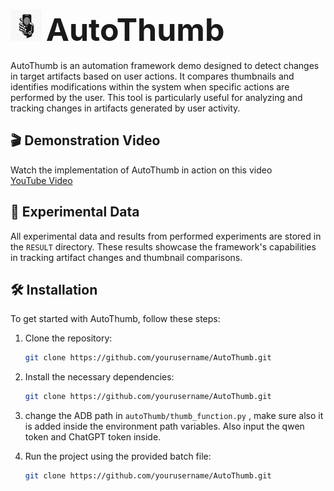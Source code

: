 # <img src="./mdsrc/logo.webp" alt="Your Icon" width="50" height="50" style=""> <span style="font-size: 50px;">AutoThumb</span>

AutoThumb is an automation framework demo designed to detect changes in target artifacts based on user actions. It compares thumbnails and identifies modifications within the system when specific actions are performed by the user. This tool is particularly useful for analyzing and tracking changes in artifacts generated by user activity.

## 🎬 Demonstration Video
Watch the implementation of AutoThumb in action on this video  
[YouTube Video](https://www.youtube.com/watch?v=y-ETaoWjfdQ)

## 📂 Experimental Data
All experimental data and results from performed experiments are stored in the `RESULT` directory. These results showcase the framework's capabilities in tracking artifact changes and thumbnail comparisons. 

## 🛠️ Installation

To get started with AutoThumb, follow these steps:

1. Clone the repository:
   ```bash
   git clone https://github.com/yourusername/AutoThumb.git
   ```
2. Install the necessary dependencies:
   ```bash
   git clone https://github.com/yourusername/AutoThumb.git
   ```
3. change the ADB path in `autoThumb/thumb_function.py` , make sure also it is added inside the environment path variables. Also input the qwen token and ChatGPT token inside.

4. Run the project using the provided batch file:
   ```bash
   git clone https://github.com/yourusername/AutoThumb.git
   ```
